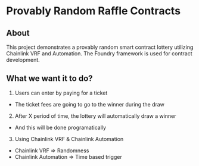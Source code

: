 # Provably Random Raffle Contracts

## About
This project demonstrates a provably random smart contract lottery utilizing Chainlink VRF and Automation. The Foundry framework is used for contract development.

## What we want it to do?

1. Users can enter by paying for a ticket
- The ticket fees are going to go to the winner during the draw
2. After X period of time, the lottery will automatically draw a winner
- And this will be done programatically
3. Using Chainlink VRF & Chainlink Automation
- Chainlink VRF => Randomness
- Chainlink Automation => Time based trigger